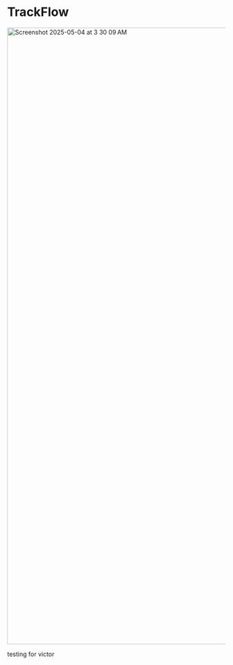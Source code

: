 # TrackFlow


<img width="1423" alt="Screenshot 2025-05-04 at 3 30 09 AM" src="https://github.com/user-attachments/assets/f1363d96-2796-4554-a5db-2e3ff34778a1" />


testing for victor